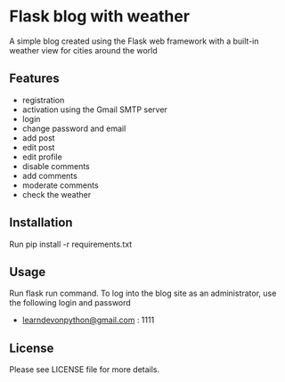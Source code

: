Flask blog with weather
======
A simple blog created using the Flask web framework with a built-in weather view for cities around the world

Features
------
* registration
* activation using the Gmail SMTP server
* login 
* change password and email
* add post
* edit post
* edit profile
* disable comments
* add comments
* moderate comments
* check the weather

Installation
------
Run pip install -r requirements.txt

Usage
------
Run flask run command.
To log into the blog site as an administrator, use the following login and password
* learndevonpython@gmail.com : 1111

License
------
Please see LICENSE file for more details.